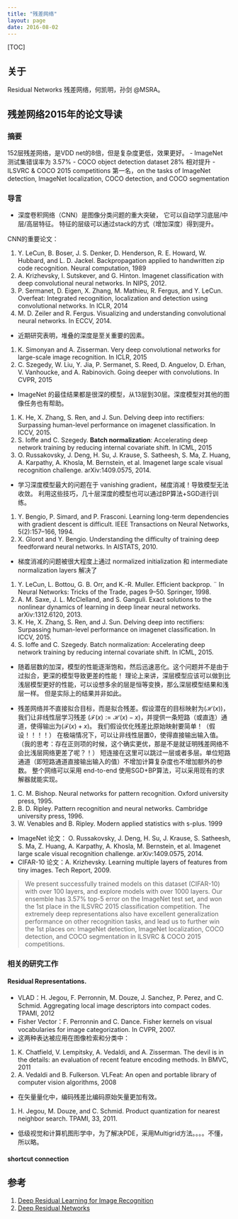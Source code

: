 ```yaml
---
title: "残差网络"
layout: page
date: 2016-08-02
---
```

[TOC]

## 关于
Residual Networks 残差网络，何凯明，孙剑 @MSRA。

## 残差网络2015年的论文导读
### 摘要
152层残差网络，是VDD net的8倍，但是复杂度更低，效果更好。
    - ImageNet 测试集错误率为 3.57%
    - COCO object detection dataset 28% 相对提升
    - ILSVRC & COCO 2015 competitions 第一名，on the tasks of ImageNet detection, ImageNet localization,
COCO detection, and COCO segmentation

### 导言
- 深度卷积网络（CNN）是图像分类问题的重大突破，
它可以自动学习底层/中层/高层特征。
特征的层级可以通过stack的方式（增加深度）得到提升。

CNN的重要论文：

1. Y. LeCun, B. Boser, J. S. Denker, D. Henderson, R. E. Howard,
W. Hubbard, and L. D. Jackel. Backpropagation applied to handwritten
zip code recognition. Neural computation, 1989
2. A. Krizhevsky, I. Sutskever, and G. Hinton. Imagenet classification
with deep convolutional neural networks. In NIPS, 2012.
3. P. Sermanet, D. Eigen, X. Zhang, M. Mathieu, R. Fergus, and Y. LeCun.
Overfeat: Integrated recognition, localization and detection
using convolutional networks. In ICLR, 2014
4. M. D. Zeiler and R. Fergus. Visualizing and understanding convolutional
neural networks. In ECCV, 2014.

- 近期研究表明，堆叠的深度是至关重要的因素。

1. K. Simonyan and A. Zisserman. Very deep convolutional networks
for large-scale image recognition. In ICLR, 2015
2. C. Szegedy, W. Liu, Y. Jia, P. Sermanet, S. Reed, D. Anguelov, D. Erhan,
V. Vanhoucke, and A. Rabinovich. Going deeper with convolutions.
In CVPR, 2015

- ImageNet 的最佳结果都是很深的模型，从13层到30层。深度模型对其他的图像任务也有帮助。

1. K. He, X. Zhang, S. Ren, and J. Sun. Delving deep into rectifiers:
Surpassing human-level performance on imagenet classification. In
ICCV, 2015.
2. S. Ioffe and C. Szegedy. **Batch normalization**: Accelerating deep
network training by reducing internal covariate shift. In ICML, 2015
3. O. Russakovsky, J. Deng, H. Su, J. Krause, S. Satheesh, S. Ma,
Z. Huang, A. Karpathy, A. Khosla, M. Bernstein, et al. Imagenet
large scale visual recognition challenge. arXiv:1409.0575, 2014.

- 学习深度模型最大的问题在于 vanishing gradient，梯度消减！导致模型无法收敛。
利用这些技巧，几十层深度的模型也可以通过BP算法+SGD进行训练。

1. Y. Bengio, P. Simard, and P. Frasconi. Learning long-term dependencies
with gradient descent is difficult. IEEE Transactions on Neural
Networks, 5(2):157–166, 1994.
2. X. Glorot and Y. Bengio. Understanding the difficulty of training
deep feedforward neural networks. In AISTATS, 2010.

- 梯度消减的问题被很大程度上通过 normalized initialization 和 intermediate normalization layers 解决了

1. Y. LeCun, L. Bottou, G. B. Orr, and K.-R. Muller. Efficient backprop. ¨
In Neural Networks: Tricks of the Trade, pages 9–50. Springer, 1998.
2. A. M. Saxe, J. L. McClelland, and S. Ganguli. Exact solutions to
the nonlinear dynamics of learning in deep linear neural networks.
arXiv:1312.6120, 2013.
3. K. He, X. Zhang, S. Ren, and J. Sun. Delving deep into rectifiers:
Surpassing human-level performance on imagenet classification. In
ICCV, 2015.
4. S. Ioffe and C. Szegedy. Batch normalization: Accelerating deep
network training by reducing internal covariate shift. In ICML, 2015.

- 随着层数的加深，模型的性能逐渐饱和，然后迅速恶化。这个问题并不是由于过拟合，更深的模型导致更差的性能！
理论上来讲，深层模型应该可以做到比浅层模型更好的性能，可以设想多余的层是恒等变换，那么深层模型结果和浅层一样。
但是实际上的结果并非如此。

- 残差网络并不直接拟合目标，而是拟合残差。假设潜在的目标映射为$(\mathcal{H}(x))$，我们让非线性层学习残差
$(\mathcal{F}(x):=\mathcal{H}(x) - x)$，并提供一条短路（或直连）通道，使得输出为$(\mathcal{F}(x)+x)$。
我们假设优化残差比原始映射要简单！（假设！！！！）
在极端情况下，可以让非线性层置0，使得直接输出输入值。（我的思考：存在正则项的时候，这个确实更优，那是不是就证明残差网络不会比浅层网络更差了呢？！）
短连接在这里可以跳过一层或者多层。单位短路通道（即短路通道直接输出输入的值）不增加计算复杂度也不增加额外的参数。
整个网络可以采用 end-to-end 使用SGD+BP算法，可以采用现有的求解器就能实现。


1. C. M. Bishop. Neural networks for pattern recognition. Oxford
university press, 1995.
2. B. D. Ripley. Pattern recognition and neural networks. Cambridge
university press, 1996.
3. W. Venables and B. Ripley. Modern applied statistics with s-plus.
1999

- ImageNet 论文： O. Russakovsky, J. Deng, H. Su, J. Krause, S. Satheesh, S. Ma,
Z. Huang, A. Karpathy, A. Khosla, M. Bernstein, et al. Imagenet
large scale visual recognition challenge. arXiv:1409.0575, 2014.
- CIFAR-10 论文：A. Krizhevsky. Learning multiple layers of features from tiny images.
Tech Report, 2009.

> We present successfully trained models on this dataset (CIFAR-10) with
over 100 layers, and explore models with over 1000 layers.
> Our ensemble has 3.57% top-5 error on the ImageNet test set, and won the 1st place in the ILSVRC
2015 classification competition.
> The extremely deep representations also have excellent generalization performance
> on other recognition tasks, and lead us to further win the 1st places on: ImageNet detection, ImageNet localization,
> COCO detection, and COCO segmentation in ILSVRC & COCO 2015 competitions.

### 相关的研究工作
#### Residual Representations.
- VLAD：H. Jegou, F. Perronnin, M. Douze, J. Sanchez, P. Perez, and
C. Schmid. Aggregating local image descriptors into compact codes.
TPAMI, 2012
- Fisher Vector：F. Perronnin and C. Dance. Fisher kernels on visual vocabularies for
image categorization. In CVPR, 2007.
- 这两种表达被应用在图像检索和分类中：

1. K. Chatfield, V. Lempitsky, A. Vedaldi, and A. Zisserman. The devil
is in the details: an evaluation of recent feature encoding methods.
In BMVC, 2011
2. A. Vedaldi and B. Fulkerson. VLFeat: An open and portable library
of computer vision algorithms, 2008

- 在矢量量化中，编码残差比编码原始矢量更加有效。

1. H. Jegou, M. Douze, and C. Schmid. Product quantization for nearest
neighbor search. TPAMI, 33, 2011.

- 低级视觉和计算机图形学中，为了解决PDE，采用Multigrid方法。。。。不懂，所以略。

#### shortcut connection

## 参考
1. [Deep Residual Learning for Image Recognition](https://arxiv.org/abs/1512.03385)
2. [Deep	Residual	Networks](http://icml.cc/2016/tutorials/icml2016_tutorial_deep_residual_networks_kaiminghe.pdf)
